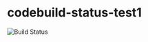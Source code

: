# codebuild-status-test1

![Build Status](https://codebuild.ap-northeast-1.amazonaws.com/badges?uuid=eyJlbmNyeXB0ZWREYXRhIjoiMFZXdnd1WDBBMXVtM0o0OEZvenpjQm1xQWhRWHZiVUYyQ25XVHR0SE1lT3B6akpJNHBHNERMU2ZmeVZiTW5BWTRpYU9KQ0ZIc0xzUStiR09tQnhwTDBJPSIsIml2UGFyYW1ldGVyU3BlYyI6IktqaXBUVUMvS2FZWkIzZTYiLCJtYXRlcmlhbFNldFNlcmlhbCI6MX0%3D&branch=main)
